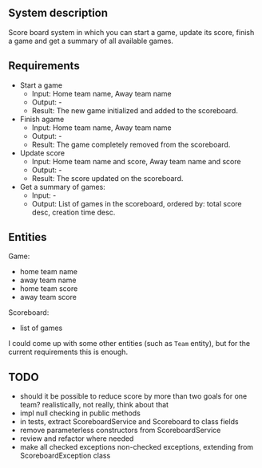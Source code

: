 ## System description

Score board system in which you can start a game, update its score, finish a game and get a summary of all available games.

## Requirements

- Start a game
  - Input: Home team name, Away team name
  - Output: -
  - Result: The new game initialized and added to the scoreboard. 
- Finish agame
  - Input: Home team name, Away team name
  - Output: -
  - Result: The game completely removed from the scoreboard.
- Update score
  - Input: Home team name and score, Away team name and score
  - Output: -
  - Result: The score updated on the scoreboard.
- Get a summary of games:
  - Input: -
  - Output: List of games in the scoreboard, ordered by: total score desc, creation time desc.

## Entities

Game:
- home team name
- away team name
- home team score
- away team score

Scoreboard:
- list of games

I could come up with some other entities (such as `Team` entity), but for the current requirements this is enough.

## TODO

- should it be possible to reduce score by more than two goals for one team? realistically, not really, think about that
- impl null checking in public methods
- in tests, extract ScoreboardService and Scoreboard to class fields
- remove parameterless constructors from ScoreboardService
- review and refactor where needed
- make all checked exceptions non-checked exceptions, extending from ScoreboardException class
